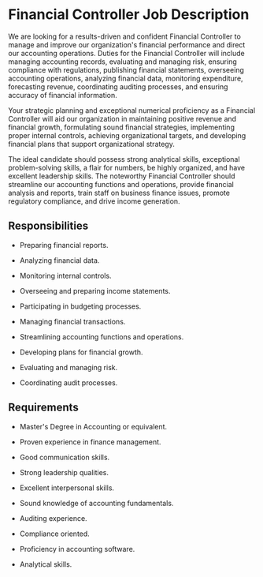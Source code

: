 # Financial Controller Job Description

We are looking for a results-driven and confident Financial Controller to manage and improve our organization's financial performance and direct our accounting operations. Duties for the Financial Controller will include managing accounting records, evaluating and managing risk, ensuring compliance with regulations, publishing financial statements, overseeing accounting operations, analyzing financial data, monitoring expenditure, forecasting revenue, coordinating auditing processes, and ensuring accuracy of financial information.

Your strategic planning and exceptional numerical proficiency as a Financial Controller will aid our organization in maintaining positive revenue and financial growth, formulating sound financial strategies, implementing proper internal controls, achieving organizational targets, and developing financial plans that support organizational strategy.

The ideal candidate should possess strong analytical skills, exceptional problem-solving skills, a flair for numbers, be highly organized, and have excellent leadership skills. The noteworthy Financial Controller should streamline our accounting functions and operations, provide financial analysis and reports, train staff on business finance issues, promote regulatory compliance, and drive income generation.

## Responsibilities

* Preparing financial reports.

* Analyzing financial data.

* Monitoring internal controls.

* Overseeing and preparing income statements.

* Participating in budgeting processes.

* Managing financial transactions.

* Streamlining accounting functions and operations.

* Developing plans for financial growth.

* Evaluating and managing risk.

* Coordinating audit processes.

## Requirements

* Master's Degree in Accounting or equivalent.

* Proven experience in finance management.

* Good communication skills.

* Strong leadership qualities.

* Excellent interpersonal skills.

* Sound knowledge of accounting fundamentals.

* Auditing experience.

* Compliance oriented.

* Proficiency in accounting software.

* Analytical skills.

